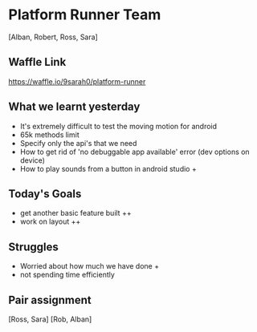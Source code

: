 # Platform Runner Team
 [Alban, Robert, Ross, Sara]

## Waffle Link
  https://waffle.io/9sarah0/platform-runner

## What we learnt yesterday
* It's extremely difficult to test the moving motion for android
* 65k methods limit
* Specify only the api's that we need
* How to get rid of 'no debuggable app available' error (dev options on device)
* How to play sounds from a button in android studio +

## Today's Goals
* get another basic feature built ++
* work on layout ++

## Struggles
* Worried about how much we have done +
* not spending time efficiently

## Pair assignment
[Ross, Sara]
[Rob, Alban]
